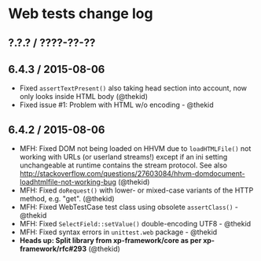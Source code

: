Web tests change log
====================

## ?.?.? / ????-??-??

## 6.4.3 / 2015-08-06

* Fixed `assertTextPresent()` also taking head section into account, now
  only looks inside HTML body
  (@thekid)
* Fixed issue #1: Problem with HTML w/o encoding - @thekid

## 6.4.2 / 2015-08-06

* MFH: Fixed DOM not being loaded on HHVM due to `loadHTMLFile()` not
  working with URLs (or userland streams!) except if an ini setting
  unchangeable at runtime contains the stream protocol. See also
  http://stackoverflow.com/questions/27603084/hhvm-domdocument-loadhtmlfile-not-working-bug
  (@thekid)
* MFH: Fixed `doRequest()` with lower- or mixed-case variants of the
  HTTP method, e.g. "get".
  (@thekid)
* MFH: Fixed WebTestCase test class using obsolete `assertClass()` - @thekid
* MFH: Fixed `SelectField::setValue()` double-encoding UTF8 - @thekid
* MFH: Fixed syntax errors in `unittest.web` package  - @thekid
* **Heads up: Split library from xp-framework/core as per xp-framework/rfc#293**
  (@thekid)
